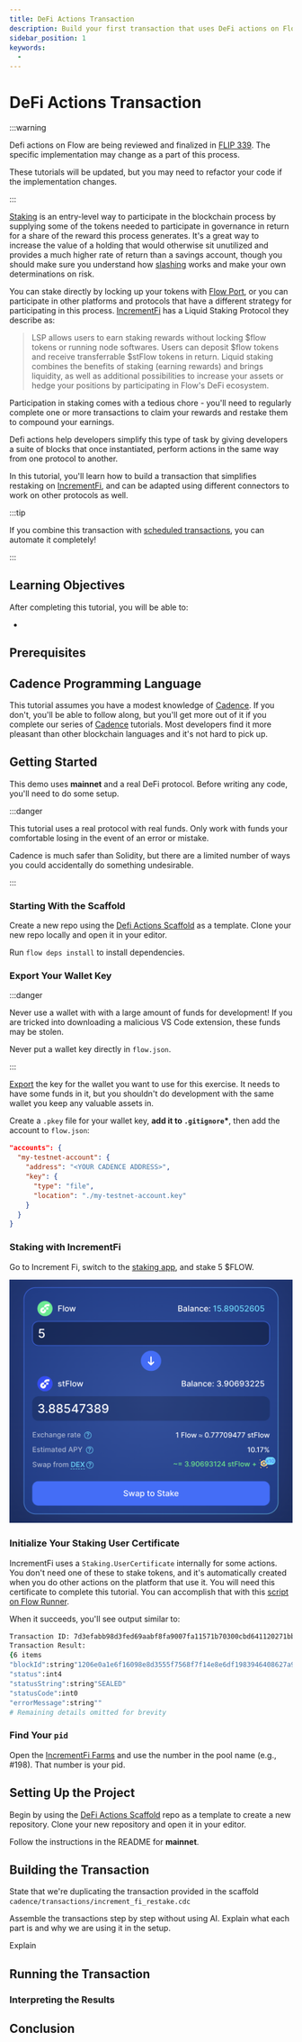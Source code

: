 ```yaml
---
title: DeFi Actions Transaction
description: Build your first transaction that uses DeFi actions on Flow Cadence.
sidebar_position: 1
keywords:
  -
---
```


# DeFi Actions Transaction

:::warning

Defi actions on Flow are being reviewed and finalized in [FLIP 339]. The specific implementation may change as a part of this process.

These tutorials will be updated, but you may need to refactor your code if the implementation changes.

:::

[Staking] is an entry-level way to participate in the blockchain process by supplying some of the tokens needed to participate in governance in return for a share of the reward this process generates. It's a great way to increase the value of a holding that would otherwise sit unutilized and provides a much higher rate of return than a savings account, though you should make sure you understand how [slashing] works and make your own determinations on risk.

You can stake directly by locking up your tokens with [Flow Port], or you can participate in other platforms and protocols that have a different strategy for participating in this process. [IncrementFi] has a Liquid Staking Protocol they describe as:

> LSP allows users to earn staking rewards without locking $flow tokens or running node softwares. Users can deposit $flow tokens and receive transferrable $stFlow tokens in return. Liquid staking combines the benefits of staking (earning rewards) and brings liquidity, as well as additional possibilities to increase your assets or hedge your positions by participating in Flow's DeFi ecosystem.

Participation in staking comes with a tedious chore - you'll need to regularly complete one or more transactions to claim your rewards and restake them to compound your earnings.

Defi actions help developers simplify this type of task by giving developers a suite of blocks that once instantiated, perform actions in the same way from one protocol to another.

In this tutorial, you'll learn how to build a transaction that simplifies restaking on [IncrementFi], and can be adapted using different connectors to work on other protocols as well.

:::tip

If you combine this transaction with [scheduled transactions], you can automate it completely!

:::

## Learning Objectives

After completing this tutorial, you will be able to:

-

## Prerequisites

## Cadence Programming Language

This tutorial assumes you have a modest knowledge of [Cadence]. If you don't, you'll be able to follow along, but you'll get more out of it if you complete our series of [Cadence] tutorials. Most developers find it more pleasant than other blockchain languages and it's not hard to pick up.

## Getting Started

This demo uses **mainnet** and a real DeFi protocol. Before writing any code, you'll need to do some setup.

:::danger

This tutorial uses a real protocol with real funds. Only work with funds your comfortable losing in the event of an error or mistake.

Cadence is much safer than Solidity, but there are a limited number of ways you could accidentally do something undesirable.

:::

### Starting With the Scaffold

Create a new repo using the [Defi Actions Scaffold] as a template. Clone your new repo locally and open it in your editor.

Run `flow deps install` to install dependencies.

### Export Your Wallet Key

:::danger

Never use a wallet with with a large amount of funds for development! If you are tricked into downloading a malicious VS Code extension, these funds may be stolen.

Never put a wallet key directly in `flow.json`.

:::

[Export] the key for the wallet you want to use for this exercise. It needs to have some funds in it, but you shouldn't do development with the same wallet you keep any valuable assets in.

Create a `.pkey` file for your wallet key, **add it to `.gitignore`\***, then add the account to `flow.json`:

```json
"accounts": {
  "my-testnet-account": {
    "address": "<YOUR CADENCE ADDRESS>",
    "key": {
      "type": "file",
      "location": "./my-testnet-account.key"
    }
  }
}
```

### Staking with IncrementFi

Go to Increment Fi, switch to the [staking app], and stake 5 $FLOW.

![stake 5 flow](./imgs/stake.png)

### Initialize Your Staking User Certificate

IncrementFi uses a `Staking.UserCertificate` internally for some actions. You don't need one of these to stake tokens, and it's automatically created when you do other actions on the platform that use it. You will need this certificate to complete this tutorial. You can accomplish that with this [script on Flow Runner].

When it succeeds, you'll see output similar to:

```zsh
Transaction ID: 7d3efabb98d3fed69aabf8fa9007fa11571b70300cbd641120271bbfa8e932f5
Transaction Result:
{6 items
"blockId":string"1206e0a1e6f16098e8d3555f7568f7f14e8e6df1983946408627a964dd87d69d"
"status":int4
"statusString":string"SEALED"
"statusCode":int0
"errorMessage":string""
# Remaining details omitted for brevity
```

### Find Your `pid`

Open the [IncrementFi Farms] and use the number in the pool name (e.g., #198). That number is your pid.

## Setting Up the Project

Begin by using the [DeFi Actions Scaffold] repo as a template to create a new repository. Clone your new repository and open it in your editor.

Follow the instructions in the README for **mainnet**.

## Building the Transaction

State that we're duplicating the transaction provided in the scaffold `cadence/transactions/increment_fi_restake.cdc`

Assemble the transactions step by step without using AI. Explain what each part is and why we are using it in the setup.

Explain

## Running the Transaction

### Interpreting the Results

## Conclusion

<!-- Reference-style links, will not render on page -->

[FLIP 339]: https://github.com/onflow/flips/pull/339/files
[Staking]: ../../networks/staking/index.md
[slashing]: ../../networks/staking/04-stake-slashing.md
[Flow Port]: https://port.flow.com/
[IncrementFi]: https://app.increment.fi/
[Defi Actions Scaffold]: https://github.com/onflow/defiactions-scaffold
[zap]: ./breakthislinkfornow
[zapper]: ./breakthislinkfornow
[`/cadence/transactions/increment_fi_restake.cdc`]: https://github.com/onflow/defiactions-scaffold/blob/main/cadence/transactions/increment_fi_restake.cdc
[scheduled transactions]: ./scheduled-transactions-introduction.md
[Export]: https://docs.wallet.flow.com/tutorial/extension-private-key-and-seed-phrase-guide
[Cadence]: https://cadence-lang.org/docs
[staking app]: https://app.increment.fi/staking
[script on Flow Runner]: https://run.dnz.dev/snippet/d1bf715483551879
[IncrementFi Farms]: https://app.increment.fi/farm
